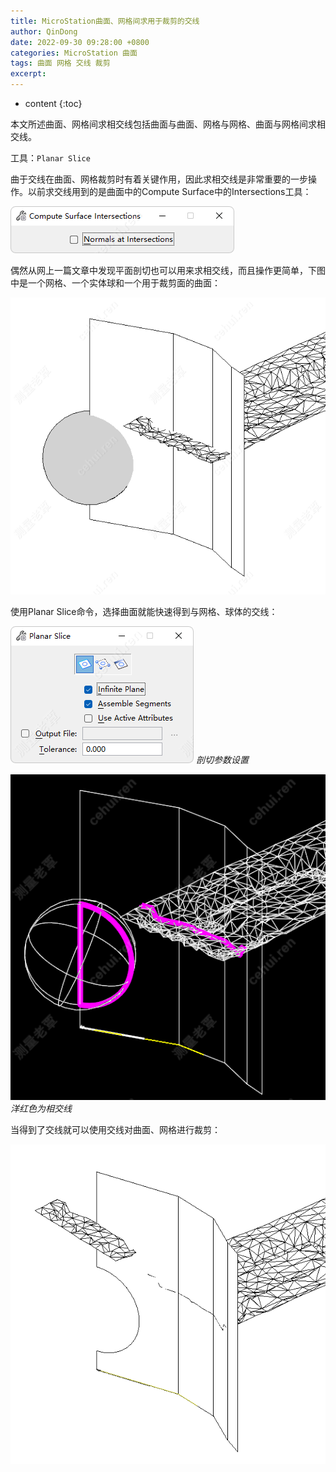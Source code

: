 ```yaml
---
title: MicroStation曲面、网格间求用于裁剪的交线
author: QinDong
date: 2022-09-30 09:28:00 +0800
categories: MicroStation 曲面
tags: 曲面 网格 交线 裁剪
excerpt: 
---
```

* content
{:toc}

本文所述曲面、网格间求相交线包括曲面与曲面、网格与网格、曲面与网格间求相交线。

工具：`Planar Slice`

曲于交线在曲面、网格裁剪时有着关键作用，因此求相交线是非常重要的一步操作。以前求交线用到的是曲面中的Compute Surface中的Intersections工具：

![](/img/2022/2022-09-30-09-32-33.png)

偶然从网上一篇文章中发现平面剖切也可以用来求相交线，而且操作更简单，下图中是一个网格、一个实体球和一个用于裁剪面的曲面：

![](/img/2022/2022-09-30-09-38-28.png)

使用Planar Slice命令，选择曲面就能快速得到与网格、球体的交线：

![](/img/2022/2022-09-30-09-39-55.png)
_剖切参数设置_

![](/img/2022/2022-09-30-09-44-53.png)
_洋红色为相交线_

当得到了交线就可以使用交线对曲面、网格进行裁剪：

![](/img/2022/2022-09-30-09-51-22.png)